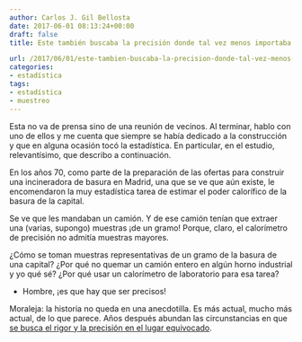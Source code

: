 ```yaml
---
author: Carlos J. Gil Bellosta
date: 2017-06-01 08:13:24+00:00
draft: false
title: Este también buscaba la precisión donde tal vez menos importaba

url: /2017/06/01/este-tambien-buscaba-la-precision-donde-tal-vez-menos-importaba/
categories:
- estadística
tags:
- estadística
- muestreo
---
```


Esta no va de prensa sino de una reunión de vecinos. Al terminar, hablo con uno de ellos y me cuenta que siempre se había dedicado a la construcción y que en alguna ocasión tocó la estadística. En particular, en el estudio, relevantísimo, que describo a continuación.

En los años 70, como parte de la preparación de las ofertas para construir una incineradora de basura en Madrid, una que se ve que aún existe, le encomendaron la muy estadística tarea de estimar el poder calorífico de la basura de la capital.

Se ve que les mandaban un camión. Y de ese camión tenían que extraer una (varias, supongo) muestras ¡de un gramo! Porque, claro, el calorímetro de precisión no admitía muestras mayores.

¿Cómo se toman muestras representativas de un gramo de la basura de una capital? ¿Por qué no quemar un camión entero en algún horno industrial y yo qué sé? ¿Por qué usar un calorímetro de laboratorio para esa tarea?

- Hombre, ¡es que hay que ser precisos!

Moraleja: la historia no queda en una anecdotilla. Es más actual, mucho más actual, de lo que parece. Años después abundan las circunstancias en que [se busca el rigor y la precisión en el lugar equivocado](http://andrewgelman.com/2017/01/20/looking-rigor-wrong-places/).
